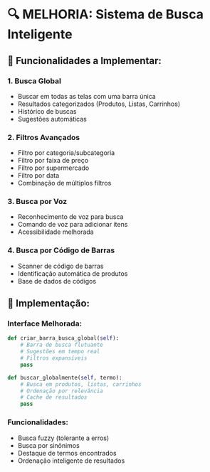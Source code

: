 # 🔍 MELHORIA: Sistema de Busca Inteligente

## 🎯 Funcionalidades a Implementar:

### 1. **Busca Global**
- Buscar em todas as telas com uma barra única
- Resultados categorizados (Produtos, Listas, Carrinhos)
- Histórico de buscas
- Sugestões automáticas

### 2. **Filtros Avançados**
- Filtro por categoria/subcategoria
- Filtro por faixa de preço
- Filtro por supermercado
- Filtro por data
- Combinação de múltiplos filtros

### 3. **Busca por Voz**
- Reconhecimento de voz para busca
- Comando de voz para adicionar itens
- Acessibilidade melhorada

### 4. **Busca por Código de Barras**
- Scanner de código de barras
- Identificação automática de produtos
- Base de dados de códigos

## 🔧 Implementação:

### Interface Melhorada:
```python
def criar_barra_busca_global(self):
    # Barra de busca flutuante
    # Sugestões em tempo real
    # Filtros expansíveis
    pass

def buscar_globalmente(self, termo):
    # Busca em produtos, listas, carrinhos
    # Ordenação por relevância
    # Cache de resultados
    pass
```

### Funcionalidades:
- Busca fuzzy (tolerante a erros)
- Busca por sinônimos
- Destaque de termos encontrados
- Ordenação inteligente de resultados
